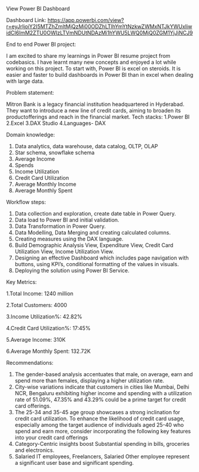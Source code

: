 
View Power BI Dashboard

Dashboard Link: https://app.powerbi.com/view?r=eyJrIjoiY2I5MTZhZmItMjQzMi00ODZhLTlhYmYtNzkwZWMxNTJkYWUxIiwidCI6ImM2ZTU0OWIzLTVmNDUtNDAzMi1hYWU5LWQ0MjQ0ZGM1YjJjNCJ9



End to end Power BI project:


I am excited to share my learnings in Power BI resume project from codebasics. I have learnt many new concepts and enjoyed a lot while working on this project. To start with, Power BI is excel on steroids. It is easier and faster to build dashboards in Power BI than in excel when dealing with large data.


Problem statement:


Mitron Bank is a legacy financial institution headquartered in Hyderabad. They want to introduce a new line of credit cards, aiming to broaden its productofferings and reach in the financial market.
Tech stacks:
1.Power BI
2.Excel
3.DAX Studio
4.Languages- DAX

Domain knowledge:

1. Data analytics, data warehouse, data catalog, OLTP, OLAP
2. Star schema, snowflake schema
3. Average Income
4. Spends
5. Income Utilization
6. Credit Card Utilization
7. Average Monthly Income
8. Average Monthly Spent


Workflow steps:

1.	Data collection and exploration, create date table in Power Query.
2.	Data load to Power BI and initial validation.
3.	Data Transformation in Power Query.
4.	Data Modelling, Data Merging and creating calculated columns.
5.	Creating measures using the DAX language.
6.	Build Demographic Analysis View, Expenditure View, Credit Card Utilization View, Income Utilization View.
7.	Designing an effective Dashboard which includes page navigation with buttons, using KPI’s, conditional formatting of the values in visuals.
8.	Deploying the solution using Power BI Service.

Key Metrics:


1.Total Income: 1240 million

2.Total Customers: 4000

3.Income Utilization%: 42.82%

4.Credit Card Utilization%: 17:45%

5.Average Income: 310K

6.Average Monthly Spent: 132.72K




Recommendations:



1.	 The gender-based analysis accentuates that male, on average, earn and spend   more than females, displaying a higher utilization rate.
2.	City-wise variations indicate that customers in cities like Mumbai, Delhi NCR, Bengaluru exhibiting higher income and spending with a utilization rate of 51.09%, 47.35% and 43.29% could be a prime target for credit card offerings.
3.	The 25-34 and 35-45 age group showcases a strong inclination for credit card utilization. To enhance the likelihood of credit card usage, especially among the target audience of individuals aged 25-40 who spend and earn more, consider incorporating the following key features into your credit card offerings
4.	Category-Centric insights boost Substantial spending in bills, groceries and electronics.
5.	Salaried IT employees, Freelancers, Salaried Other employee represent a significant user base and significant spending.
